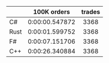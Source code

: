 ||100K orders|trades|
-|:-:|:-:|
|C#|0:00:00.547872|3368|
|Rust|0:00:01.599752|3368|
|F#|0:00:07.151706|3368|
|C++|0:00:26.340884|3368|


